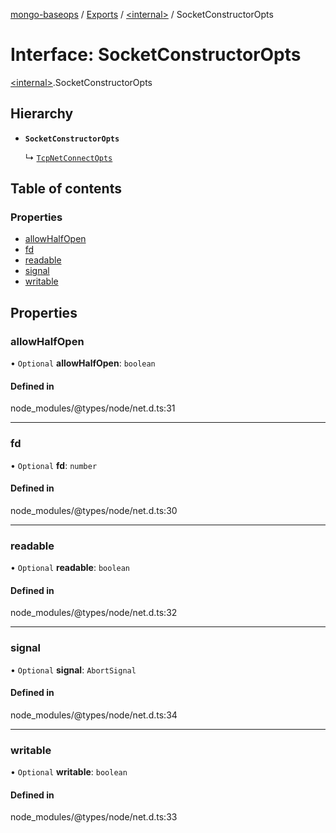 [mongo-baseops](../README.md) / [Exports](../modules.md) / [\<internal\>](../modules/internal_.md) / SocketConstructorOpts

# Interface: SocketConstructorOpts

[\<internal\>](../modules/internal_.md).SocketConstructorOpts

## Hierarchy

- **`SocketConstructorOpts`**

  ↳ [`TcpNetConnectOpts`](internal_.TcpNetConnectOpts.md)

## Table of contents

### Properties

- [allowHalfOpen](internal_.SocketConstructorOpts.md#allowhalfopen)
- [fd](internal_.SocketConstructorOpts.md#fd)
- [readable](internal_.SocketConstructorOpts.md#readable)
- [signal](internal_.SocketConstructorOpts.md#signal)
- [writable](internal_.SocketConstructorOpts.md#writable)

## Properties

### allowHalfOpen

• `Optional` **allowHalfOpen**: `boolean`

#### Defined in

node_modules/@types/node/net.d.ts:31

___

### fd

• `Optional` **fd**: `number`

#### Defined in

node_modules/@types/node/net.d.ts:30

___

### readable

• `Optional` **readable**: `boolean`

#### Defined in

node_modules/@types/node/net.d.ts:32

___

### signal

• `Optional` **signal**: `AbortSignal`

#### Defined in

node_modules/@types/node/net.d.ts:34

___

### writable

• `Optional` **writable**: `boolean`

#### Defined in

node_modules/@types/node/net.d.ts:33
